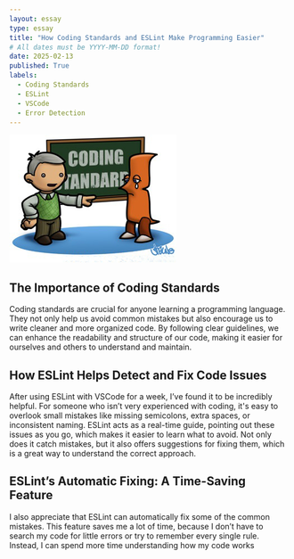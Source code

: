 ```yaml
---
layout: essay
type: essay
title: "How Coding Standards and ESLint Make Programming Easier"
# All dates must be YYYY-MM-DD format!
date: 2025-02-13
published: True
labels:
  - Coding Standards
  - ESLint
  - VSCode
  - Error Detection
---
```


<img width="300px" class="rounded float-start pe-4" src="../img/CodingStandards.jpeg">

## The Importance of Coding Standards 

Coding standards are crucial for anyone learning a programming language. They not only help us avoid common mistakes but also encourage us to write cleaner and more organized code. By following clear guidelines, we can enhance the readability and structure of our code, making it easier for ourselves and others to understand and maintain. 

## How ESLint Helps Detect and Fix Code Issues

After using ESLint with VSCode for a week, I’ve found it to be incredibly helpful. For someone who isn’t very experienced with coding, it's easy to overlook small mistakes like missing semicolons, extra spaces, or inconsistent naming. ESLint acts as a real-time guide, pointing out these issues as you go, which makes it easier to learn what to avoid. Not only does it catch mistakes, but it also offers suggestions for fixing them, which is a great way to understand the correct approach.

## ESLint’s Automatic Fixing: A Time-Saving Feature

I also appreciate that ESLint can automatically fix some of the common mistakes. This feature saves me a lot of time, because I don’t have to search my code for little errors or try to remember every single rule. Instead, I can spend more time understanding how my code works 
